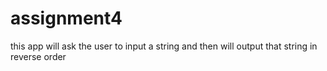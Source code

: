 # assignment4
this app will ask the user to input a string and then will output that string in reverse order
